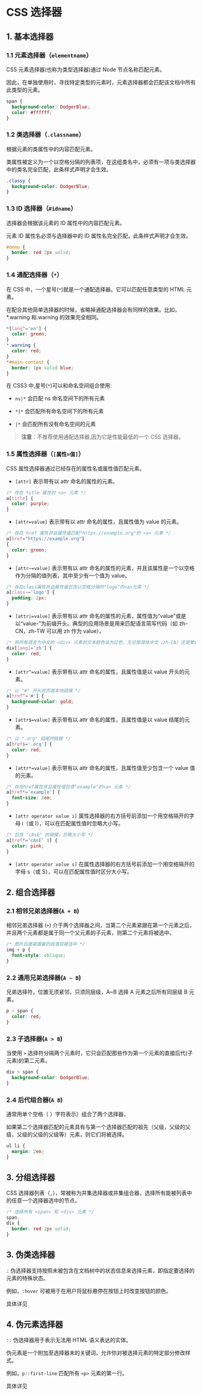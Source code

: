 # CSS 选择器

## 1. 基本选择器

### 1.1 元素选择器（`elementname`）

CSS 元素选择器(也称为类型选择器)通过 Node 节点名称匹配元素。

因此，在单独使用时，寻找特定类型的元素时，元素选择器都会匹配该文档中所有此类型的元素。

```css
span {
  background-color: DodgerBlue;
  color: #ffffff;
}
```

### 1.2 类选择器（`.classname`）

根据元素的类属性中的内容匹配元素。

类属性被定义为一个以空格分隔的列表项，在这组类名中，必须有一项与类选择器中的类名完全匹配，此条样式声明才会生效。

```css
.classy {
  background-color: DodgerBlue;
}
```

### 1.3 ID 选择器（`#idname`）

选择器会根据该元素的 ID 属性中的内容匹配元素。

元素 ID 属性名必须与选择器中的 ID 属性名完全匹配，此条样式声明才会生效。

```css
#demo {
  border: red 2px solid;
}
```

### 1.4 通配选择器（`*`）

在 CSS 中，一个星号(`*`)就是一个通配选择器。它可以匹配任意类型的 HTML 元素。

在配合其他简单选择器的时候，省略掉通配选择器会有同样的效果。比如，\*.warning 和.warning 的效果完全相同。

```css
*[lang^='en'] {
  color: green;
}
*.warning {
  color: red;
}
*#main-content {
  border: 1px solid blue;
}
```

在 CSS3 中,星号(`*`)可以和命名空间组合使用:

- `ns|*` 会匹配 ns 命名空间下的所有元素

- `*|*` 会匹配所有命名空间下的所有元素

- `|*` 会匹配所有没有命名空间的元素

> **注意**：不推荐使用通配选择器,因为它是性能最低的一个 CSS 选择器。

### 1.5 属性选择器（`[属性=值]`）

CSS 属性选择器通过已经存在的属性名或属性值匹配元素。

- `[attr]` 表示带有以 attr 命名的属性的元素。

```css
/* 存在 title 属性的 <a> 元素 */
a[title] {
  color: purple;
}
```

- `[attr=value]` 表示带有以 attr 命名的属性，且属性值为 value 的元素。

```css
/* 存在 href 属性并且属性值匹配"https://example.org"的 <a> 元素 */
a[href="https://example.org"]
{
  color: green;
}
```

- `[attr~=value]` 表示带有以 attr 命名的属性的元素，并且该属性是一个以空格作为分隔的值列表，其中至少有一个值为 value。

```css
/* 存在class属性并且属性值包含以空格分隔的"logo"的<a>元素 */
a[class~='logo'] {
  padding: 2px;
}
```

- `[attr|=value]` 表示带有以 attr 命名的属性的元素，属性值为“value”或是以“value-”为前缀开头。典型的应用场景是用来匹配语言简写代码（如 zh-CN，zh-TW 可以用 zh 作为 value）。

```css
/* 将所有语言为中文的 <div> 元素的文本颜色设为红色，无论是简体中文（zh-CN）还是繁体中文（zh-TW） */
div[lang|='zh'] {
  color: red;
}
```

- `[attr^=value]` 表示带有以 attr 命名的属性，且属性值是以 value 开头的元素。

```css
/* 以 "#" 开头的页面本地链接 */
a[href^='#'] {
  background-color: gold;
}
```

- `[attr$=value]` 表示带有以 attr 命名的属性，且属性值是以 value 结尾的元素。

```css
/* 以 ".org" 结尾的链接 */
a[href$='.org'] {
  color: red;
}
```

- `[attr*=value]` 表示带有以 attr 命名的属性，且属性值至少包含一个 value 值的元素。

```css
/* 存在href属性并且属性值包含"example"的<a> 元素 */
a[href*='example'] {
  font-size: 2em;
}
```

- `[attr operator value i]` 属性选择器的右方括号前添加一个用空格隔开的字母 i（或 I），可以在匹配属性值时忽略大小写。

```css
/* 包含 "cAsE" 的链接，忽略大小写 */
a[href*='cAsE' i] {
  color: pink;
}
```

- `[attr operator value s]` 在属性选择器的右方括号前添加一个用空格隔开的字母 s（或 S），可以在匹配属性值时区分大小写。

## 2. 组合选择器

### 2.1 相邻兄弟选择器(`A + B`)

相邻兄弟选择器 (`+`) 介于两个选择器之间，当第二个元素紧跟在第一个元素之后，并且两个元素都是属于同一个父元素的子元素，则第二个元素将被选中。

```css
/* 图片后面紧跟着的段落将被选中 */
img + p {
  font-style: oblique;
}
```

### 2.2 通用兄弟选择器(`A ~ B`)

兄弟选择符，位置无须紧邻，只须同层级，A~B 选择 A 元素之后所有同层级 B 元素。

```css
p ~ span {
  color: red;
}
```

### 2.3 子选择器(`A > B`)

当使用 `>` 选择符分隔两个元素时，它只会匹配那些作为第一个元素的直接后代(子元素)的第二元素。

```css
div > span {
  background-color: DodgerBlue;
}
```

### 2.4 后代组合器(`A B`)

通常用单个空格（ ）字符表示）组合了两个选择器，

如果第二个选择器匹配的元素具有与第一个选择器匹配的祖先（父级，父级的父级，父级的父级的父级等）元素，则它们将被选择。

```css
ul li {
  margin: 2em;
}
```

## 3. 分组选择器

CSS 选择器列表（`,`），常被称为并集选择器或并集组合器，选择所有能被列表中的任意一个选择器选中的节点。

```css
/* 选择所有 <span> 和 <div> 元素 */
span,
div {
  border: red 2px solid;
}
```

## 3. 伪类选择器

`:` 伪选择器支持按照未被包含在文档树中的状态信息来选择元素，即指定要选择的元素的特殊状态。

例如，`:hover` 可被用于在用户将鼠标悬停在按钮上时改变按钮的颜色。

具体详见

## 4. 伪元素选择器

`::` 伪选择器用于表示无法用 HTML 语义表达的实体。

伪元素是一个附加至选择器末的关键词，允许你对被选择元素的特定部分修改样式。

例如，`p::first-line` 匹配所有 `<p>` 元素的第一行。

具体详见
